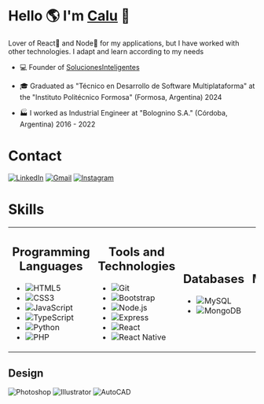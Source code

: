 # Hello 🌎 I'm <a href="">Calu</a> 👋

Lover of React💙 and Node💚 for my applications, but I have worked with other technologies. I adapt and learn according to my needs

- 💻 Founder of [SolucionesInteligentes](https://)

- 🎓 Graduated as "Técnico en Desarrollo de Software Multiplataforma" at the "Instituto Politécnico Formosa" (Formosa, Argentina) 2024

- 🏭 I worked as Industrial Engineer at "Bolognino S.A." (Córdoba, Argentina) 2016 - 2022

# Contact
[![LinkedIn](https://img.shields.io/badge/-LinkedIn-0077B5?style=flat&logo=linkedin&logoColor=white)](https://www.linkedin.com/in/lucasgastonbritez)
[![Gmail](https://img.shields.io/badge/-Gmail-D14836?style=flat&logo=gmail&logoColor=white)](mailto:britez_lg@outlook.com)
[![Instagram](https://img.shields.io/badge/-Instagram-E4405F?style=flat&logo=instagram&logoColor=white)](https://www.instagram.com/lucasbritez/)

# Skills

<table>
<tr>
<td>
<h2 align="center">Programming Languages</h2>
            
- ![HTML5](https://img.shields.io/badge/-HTML5-E34F26?style=flat&logo=html5&logoColor=white)
- ![CSS3](https://img.shields.io/badge/-CSS3-1572B6?style=flat&logo=css3)
- ![JavaScript](https://img.shields.io/badge/-JavaScript-F7DF1E?style=flat&logo=javascript&logoColor=black)
- ![TypeScript](https://img.shields.io/badge/-TypeScript-007ACC?style=flat&logo=typescript&logoColor=white)
- ![Python](https://img.shields.io/badge/-Python-3776AB?style=flat&logo=python&logoColor=white)
- ![PHP](https://img.shields.io/badge/-PHP-777BB4?style=flat&logo=php&logoColor=white)

</td>
<td>
<h2 align="center">Tools and Technologies</h2>
            
- ![Git](https://img.shields.io/badge/-Git-F05032?style=flat&logo=git&logoColor=white)
- ![Bootstrap](https://img.shields.io/badge/-Bootstrap-563D7C?style=flat&logo=bootstrap)
- ![Node.js](https://img.shields.io/badge/-Node.js-339933?style=flat&logo=node.js&logoColor=white)
- ![Express](https://img.shields.io/badge/-Express-000000?style=flat&logo=express&logoColor=white)
- ![React](https://img.shields.io/badge/-React-61DAFB?style=flat&logo=react&logoColor=black)
- ![React Native](https://img.shields.io/badge/-React%20Native-61DAFB?style=flat&logo=react&logoColor=black)

</td>
<td>
<h2 align="center">Databases</h2>

- ![MySQL](https://img.shields.io/badge/-MySQL-4479A1?style=flat&logo=mysql&logoColor=white)
- ![MongoDB](https://img.shields.io/badge/-MongoDB-47A248?style=flat&logo=mongodb&logoColor=white)

</td>
<td>
<h2 align="center">Project Management Tools</h2>

- ![Trello](https://img.shields.io/badge/-Trello-0052CC?style=flat&logo=trello&logoColor=white)
- ![Jira](https://img.shields.io/badge/-Jira-0052CC?style=flat&logo=jira&logoColor=white)

</td>
<td>
<h2 align="center">Machine Learning and AI</h2>

- ![TensorFlow](https://img.shields.io/badge/-TensorFlow-FF6F00?style=flat&logo=tensorflow&logoColor=white)

</td>
</tr>
</table>

<h2>Design</h2>

![Photoshop](https://img.shields.io/badge/-Photoshop-31A8FF?style=flat&logo=adobe-photoshop&logoColor=white)
![Illustrator](https://img.shields.io/badge/-Illustrator-FF9A00?style=flat&logo=adobe-illustrator&logoColor=white)
![AutoCAD](https://img.shields.io/badge/-AutoCAD-EE3124?style=flat&logo=autodesk&logoColor=white)




